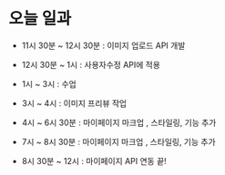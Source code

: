 # 오늘 일과

- 11시 30분 ~ 12시 30분 : 이미지 업로드 API 개발

- 12시 30분 ~ 1시 : 사용자수정 API에 적용

- 1시  ~ 3시 : 수업

- 3시 ~ 4시 :  이미지 프리뷰 작업

- 4시 ~ 6시 30분 : 마이페이지 마크업 , 스타일링, 기능 추가

- 7시 ~ 8시 30분 : 마이페이지 마크업 , 스타일링, 기능 추가

- 8시 30분 ~ 12시 : 마이페이지 API 연동 끝!
